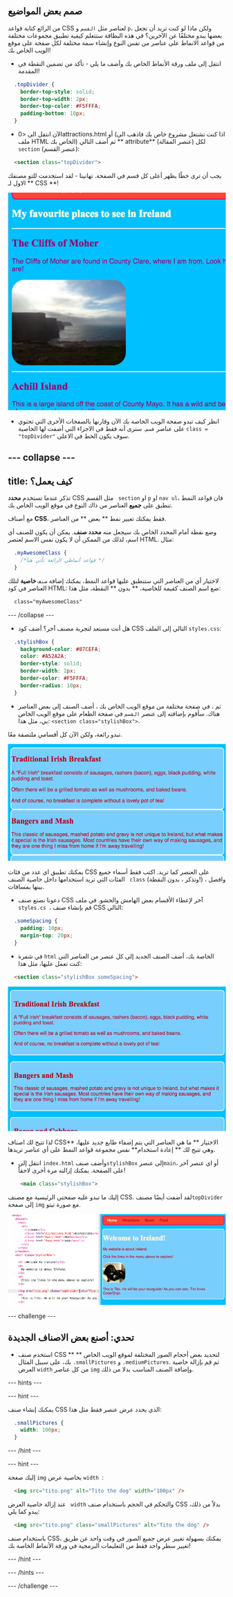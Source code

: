 ## صمم بعض المواضيع

من الرائع كتابة قواعد CSS لعناصر مثل `القسم` و `p`، ولكن ماذا لو كنت تريد أن تجعل بعضها يبدو مختلفًا عن الآخرين؟ في هذه البطاقة ستتعلم كيفية تطبيق مجموعات مختلفة من قواعد الانماط على عناصر من نفس النوع وإنشاء سمة مختلفة لكل صفحة على موقع الويب الخاص بك!

+ انتقل إلى ملف ورقة الأنماط الخاص بك وأضف ما يلي - تأكد من تضمين النقطة في المقدمة!

```css
  .topDivider {
    border-top-style: solid;
    border-top-width: 2px;
    border-top-color: #F5FFFA;
    padding-bottom: 10px;
  }
```

+ الآن انتقل الى <0attractions.html</code> أو (اذا كنت تشتغل مشروع خاص بك فاذهب الى ملف HTML الخاص بك) ثم أضف التالي ** attribute** (عنصر المقالة) لكل ` section` (عنصر القسم):

```html
  <section class="topDivider">
```

يجب أن ترى خطًا يظهر أعلى كل قسم في الصفحة. تهانينا - لقد استخدمت للتو مصنفك الاول لـ ** CSS **!

![Page with lines in between the sections](images/sectionsWithTopBorder.png)

+ انظر كيف تبدو صفحة الويب الخاصة بك الآن وقارنها بالصفحات الأخرى التي تحتوي على عناصر `قسم`. سترى أنه فقط في الاجزاء التي أضفت لها الخاصية ` class = "topDivider" ` سوف يكون الخط في الاعلى.

## \--- collapse \---

## title: كيف يعمل؟

تذكر عندما تستخدم **محدد** CSS مثل القسم ` section` او `p` او `nav ul`، فان قواعد النمط تنطبق على **جميع** العناصر من ذاك النوع في موقع الويب الخاص بك.

مع أصناف **CSS**، فقط يمكنك تغيير نمط ** بعض ** من العناصر.

وضع نقطة أمام المحدد الخاص بك سيجعل منه **محدد صنف**. يمكن أن يكون للصنف أي اسم، لذلك من الممكن أن لا يكون نفس الاسم لعنصر HTML. مثال:

```css
  .myAwesomeClass {
    /*قواعد أنماطي الرائعة تأتي هنا */
  }
```

لاختيار أي من العناصر التي ستنطبق عليها قواعد النمط، يمكنك إضافة `صنف` **خاصية** لتلك العناصر في كود HTML: ضع اسم الصنف كقيمة للخاصية، ** بدون ** النقطة، مثل هذا:

```html
  class="myAwesomeClass"
```

\--- /collapse \---

+ هل أنت مستعد لتجربة مصنف آخر؟ أضف كود CSS التالي إلى الملف `styles.css`:

```css
  .stylishBox {
    background-color: #87CEFA;
    color: #A52A2A;
    border-style: solid;
    border-width: 2px;
    border-color: #F5FFFA;
    border-radius: 10px;
  }
```

+ ثم ، في صفحة مختلفة من موقع الويب الخاص بك ، أضف الصنف إلى بعض العناصر هناك. سأقوم بإضافته إلى عنصر `القسم` في صفحة الطعام على موقع الويب الخاص بي، مثل هذا: `<section class="stylishBox">`.

تبدو رائعة، ولكن الآن كل أقسامي ملتصقة معًا.

![Nice looking sections squashed together](images/squashedSections.png)

يمكنك تطبيق اي عدد من فئات CSS على العنصر كما تريد. اكتب فقط أسماء جميع الفئات التي تريد استخدامها داخل خاصية الصنف ` class` (وتذكر ، بدون النقطة!) ، وافصل بينها بمسافات.

+ دعونا نصنع صنف CSS آخر لإعطاء الأقسام بعض الهامش والحشو. في ملف `styles.cs `، قم بإنشاء صنف CSS التالي:

```css
  .someSpacing {
    padding: 10px;
    margin-top: 20px;
  }
```

+ في شفرة `html` الخاصة بك، أضف الصنف الجديد إلى كل عنصر من العناصر التي كنت تعمل عليها، مثل هذا:

```html
  <section class="stylishBox someSpacing">
```

![Sections with margin and padding added](images/sectionsWithSpacing.png)

لذا تتيح لك اصناف CSS** الاختيار ** ما هي العناصر التي يتم إضفاء طابع جديد عليها، وهي تتيح لك ** إعادة استخدام** نفس مجموعة قواعد النمط على أي عناصر تريدها.

+ انتقل إلى ` index.html ` وأضف صنف` stylishBox ` إلى عنصر` main `، أو اي عنصر آخر على الصفحة. يمكنك إزالته مرة أخرى لاحقاً!

```html
    <main class="stylishBox">   
```

إليك ما تبدو عليه صفحتي الرئيسية مع مصنف CSS. لقد أضفت أيضًا مصنف`topDivider ` إلى صفحة ` img ` مع صورة تيتو.

![CSS classes being used on the home page](images/homePageWithClasses.png)

\--- challenge \---

## تحدي: أصنع بعض الاصناف الجديدة

+ استخدم صنف CSS ** ** لتحديد بعض أحجام الصور المختلفة لموقع الويب الخاص بك، على سبيل المثال `.smallPictures` و `.mediumPictures`. ثم قم بإزالة خاصية العرض ` width ` من كل عناصر ` img ` وإضافة الصنف المناسب بدلا من ذلك.

\--- hints \---

\--- hint \---

يمكنك إنشاء صنف CSS الذي يحدد عرض عنصر فقط مثل هذا:

```css
  .smallPictures {
    width: 100px;
  }
```

\--- /hint \---

\--- hint \---

إليك صغحة ` img ` بخاصية عرض `width `:

```html
  <img src="tito.png" alt="Tito the dog" width="100px" />       
```

عند إزالة خاصية العرض ` width` والتحكم في الحجم باستخدام صنف CSS بدلاً من ذلك، يبدو كما يلي:

```html
  <img src="tito.png" class="smallPictures" alt="Tito the dog" />       
```

باستخدام صنف CSS، يمكنك بسهولة تغيير عرض جميع الصور في وقت واحد عن طريق تغيير سطر واحد فقط من التعليمات البرمجية في ورقة الأنماط الخاصة بك!

\--- /hint \---

\--- /hints \---

\--- /challenge \---